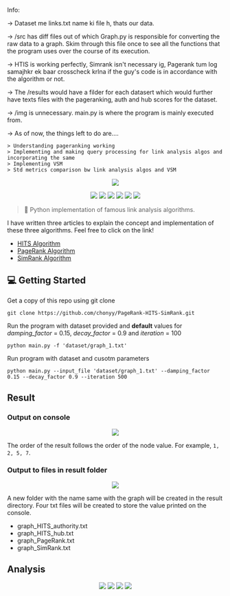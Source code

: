 Info:

-> Dataset me links.txt name ki file h, thats our data.

-> /src has diff files out of which Graph.py is responsible for converting the raw data to a graph. Skim through this file once to see all the functions that the program uses over the course of its execution.

-> HTIS is working perfectly, Simrank isn't necessary ig, Pagerank tum log samajhkr ek baar crosscheck krlna if the guy's code is in accordance with the algorithm or not.

-> The /results would have a filder for each datasert which would further have texts files with the pageranking, auth and hub scores for the dataset.

-> /img is unnecessary. main.py is where the program is mainly executed from.

-> As of now, the things left to do are....

    > Understanding pageranking working
    > Implementing and making query processing for link analysis algos and incorporating the same
    > Implementing VSM
    > Std metrics comparison bw link analysis algos and VSM




<p align=center>
    <img src="img/graph_4.png">
</p>

<p align=center>
    <a target="_blank" href="https://travis-ci.com/chonyy/AI-basketball-analysis" title="Build Status"><img src="https://travis-ci.com/chonyy/AI-basketball-analysis.svg?branch=master"></a>
    <a target="_blank" href="#" title="language count"><img src="https://img.shields.io/github/languages/count/chonyy/PageRank-HITS-SimRank"></a>
    <a target="_blank" href="#" title="top language"><img src="https://img.shields.io/github/languages/top/chonyy/PageRank-HITS-SimRank?color=orange"></a>
    <a target="_blank" href="https://opensource.org/licenses/MIT" title="License: MIT"><img src="https://img.shields.io/badge/License-MIT-blue.svg"></a>
    <a target="_blank" href="#" title="repo size"><img src="https://img.shields.io/github/repo-size/chonyy/PageRank-HITS-SimRank"></a>
    <a target="_blank" href="http://makeapullrequest.com" title="PRs Welcome"><img src="https://img.shields.io/badge/PRs-welcome-brightgreen.svg"></a>
</p>

> 🎏 Python implementation of famous link analysis algorithms.

I have written three articles to explain the concept and implementation of these three algorithms. Feel free to click on the link!

- [HITS Algorithm](https://towardsdatascience.com/hits-algorithm-link-analysis-explanation-and-python-implementation-61f0762fd7cf)
- [PageRank Algorithm](https://towardsdatascience.com/pagerank-3c568a7d2332)
- [SimRank Algorithm](https://towardsdatascience.com/simrank-similarity-analysis-1d8d5a18766a)

## 💻 Getting Started

Get a copy of this repo using git clone
```
git clone https://github.com/chonyy/PageRank-HITS-SimRank.git
```

Run the program with dataset provided and **default** values for *damping_factor* = 0.15, *decay_factor* = 0.9 and *iteration* = 100

```
python main.py -f 'dataset/graph_1.txt'
```

Run program with dataset and cusotm parameters

```
python main.py --input_file 'dataset/graph_1.txt' --damping_factor 0.15 --decay_factor 0.9 --iteration 500
```

## Result

### Output on console

<p align=center>
    <img src="img/output.PNG">
</p>

The order of the result follows the order of the node value. For example, `1, 2, 5, 7`.

### Output to files in result folder

<p align=center>
    <img src="img/result.PNG">
</p>

A new folder with the name same with the graph will be created in the result directory. Four txt files will be created to store the value printed on the console.

- graph_HITS_authority.txt
- graph_HITS_hub.txt
- graph_PageRank.txt
- graph_SimRank.txt

## Analysis

<p align=center>
    <img src="img/convergence.png">
    <img src="img/HITS_nodetime.png">
    <img src="img/pagerank_node_time.png">
    <img src="img/simrank_nodetime.png">
</p>
